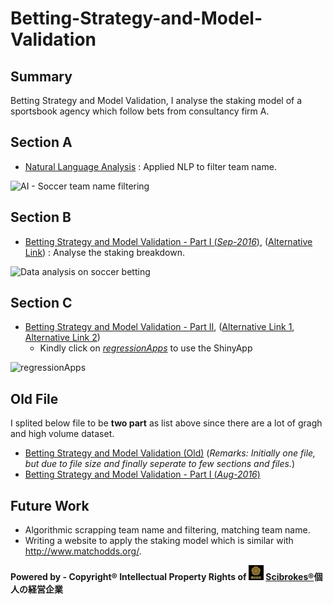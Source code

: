 # Betting-Strategy-and-Model-Validation

## Summary

Betting Strategy and Model Validation, I analyse the staking model of a sportsbook agency which follow bets from consultancy firm A.

## Section A

  - [Natural Language Analysis](http://rpubs.com/englianhu/natural-language-analysis) : Applied NLP to filter team name.
  
![AI - Soccer team name filtering](figure/20160918_171322.gif)

## Section B

  - [Betting Strategy and Model Validation - Part I (*Sep-2016*)](https://englianhu.github.io/2016/09/Betting%20Strategy%20and%20Model%20Validation/Betting_Strategy_and_Model_Validation_-_Part_01.html), ([Alternative Link](http://rpubs.com/englianhu/208637)) : Analyse the staking breakdown.
  
![Data analysis on soccer betting](figure/20160918_172444.gif)

## Section C

  - [Betting Strategy and Model Validation - Part II](http://rpubs.com/englianhu/208636), ([Alternative Link 1](http://englianhu.github.io/2016/09/Betting%20Strategy%20and%20Model%20Validation/Betting_Strategy_and_Model_Validation_-_Part_02.html), [Alternative Link 2](http://rpubs.com/englianhu/203719))
    + Kindly click on [*regressionApps*](https://beta.rstudioconnect.com/content/1807/) to use the ShinyApp
    
![regressionApps](figure/20160928_021252.gif)
  
## Old File

  I splited below file to be **two part** as list above since there are a lot of gragh and high volume dataset.

  - [Betting Strategy and Model Validation (Old)](http://rpubs.com/englianhu/betting-strategy-and-model-validation) (*Remarks: Initially one file, but due to file size and finally seperate to few sections and files.*)
  - [Betting Strategy and Model Validation - Part I (*Aug-2016*)](http://englianhu.github.io/2016/08/Betting%20Strategy%20and%20Model%20Validation/Betting_Strategy_and_Model_Validation_-_Part_01.html)

## Future Work

 - Algorithmic scrapping team name and filtering, matching team name.
 - Writing a website to apply the staking model which is similar with <http://www.matchodds.org/>.

**Powered by - Copyright® Intellectual Property Rights of <img src='figure/oda-army.jpg' width='24'> [Scibrokes®](http://www.scibrokes.com)個人の経営企業**